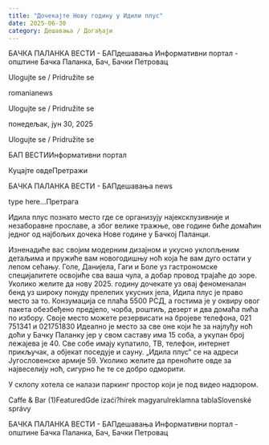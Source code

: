 ```yaml
---
title: "Дочекајте Нову годину у Идили плус"
date: 2025-06-30
category: Дешавања / Догађаји
---
```


БАЧКА ПАЛАНКА ВЕСТИ - БАПдешавања Информативни портал - општине Бачка Паланка, Бач, Бачки Петровац

Ulogujte se / Pridružite se

romanianews

Ulogujte se / Pridružite se

понедељак, јун 30, 2025

Ulogujte se / Pridružite se

БАП ВЕСТИИнформативни портал

Куцајте овдеПретражи

БАЧКА ПАЛАНКА ВЕСТИ - БАПдешавања news

type here...Претрага

Идила плус познато место где се организују најексклузивније и незаборавне прославе, а због велике тражње, ове године биће домаћин једног од најбољих дочека Нове године у Бачкој Паланци.

Изненадиће вас својим модерним дизајном и укусно уклопљеним детаљима и пружиће вам новогодишњу ноћ која ће вам дуго остати у лепом сећању.
Голе, Данијела, Гаги и Боле уз гастрономске специјалитете освојиће сва ваша чула, а добар провод трајаће до зоре.
Уколико желите да нову 2025. годину дочекате уз овај феноменалан бенд уз широку понуду прелепих укусних јела, Идила плус је право место за то.
Конзумација се плаћа 5500 РСД, а гостима је у оквиру овог пакета обезбеђено предјело, чорба, роштиљ, дезерт и два домаћа пића по избору.
Своје место можете резервисати на бројеве телефона, 021 751341 и 021751830
Идеално је место за све оне који ће за најлуђу ноћ доћи у Бачку Паланку јер у свом саставу има 15 соба, а укупан број лежајева је 40. Све собе имају купатило, ТВ, телефон, интернет прикључак, а објекат поседује и сауну. „Идила плус“ се на адреси Југословенске армије 59.
Уколико желите да преноћите овде за највеселију ноћ, сигурно ће те се добро одморити.

У склопу хотела се налази паркинг простор који је под видео надзором.

Caffe & Bar (1)FeaturedGde izaći?hírek magyarulreklamna tablaSlovenské správy

БАЧКА ПАЛАНКА ВЕСТИ - БАПдешавања Информативни портал - општине Бачка Паланка, Бач, Бачки Петровац

